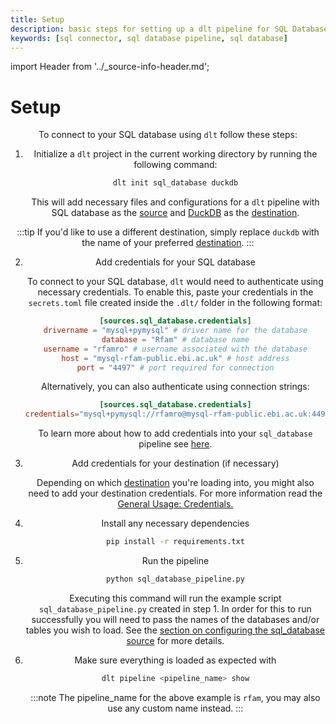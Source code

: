 ```yaml
---
title: Setup
description: basic steps for setting up a dlt pipeline for SQL Database
keywords: [sql connector, sql database pipeline, sql database]
---
```


import Header from '../_source-info-header.md';

# Setup

<Header/>

To connect to your SQL database using `dlt` follow these steps:

1.  Initialize a `dlt` project in the current working directory by running the following command:

    ```sh 
    dlt init sql_database duckdb
    ```

    This will add necessary files and configurations for a `dlt` pipeline with SQL database as the [source](../../general-usage/source) and
   [DuckDB](../../destinations/duckdb.md) as the [destination](../../destinations).

:::tip
If you'd like to use a different destination, simply replace `duckdb` with the name of your preferred [destination](../destinations).
:::

2. Add credentials for your SQL database

    To connect to your SQL database, `dlt` would need to authenticate using necessary credentials. To enable this, paste your credentials in the `secrets.toml` file created inside the `.dlt/` folder in the following format:
    ```toml
    [sources.sql_database.credentials]
    drivername = "mysql+pymysql" # driver name for the database
    database = "Rfam" # database name
    username = "rfamro" # username associated with the database
    host = "mysql-rfam-public.ebi.ac.uk" # host address
    port = "4497" # port required for connection
    ```

    Alternatively, you can also authenticate using connection strings:
    ```toml
    [sources.sql_database.credentials]
    credentials="mysql+pymysql://rfamro@mysql-rfam-public.ebi.ac.uk:4497/Rfam"
    ```

    To learn more about how to add credentials into your `sql_database` pipeline see [here](./configuration#configuring-the-connection).  

3. Add credentials for your destination (if necessary)  

    Depending on which [destination](../../destinations) you're loading into, you might also need to add your destination credentials. For more information read the [General Usage: Credentials.](../../../general-usage/credentials)

4. Install any necessary dependencies  

    ```sh
    pip install -r requirements.txt
    ```

5. Run the pipeline  

    ```sh
    python sql_database_pipeline.py
    ```

    Executing this command will run the example script `sql_database_pipeline.py` created in step 1. In order for this to run successfully you will need to pass the names of the databases and/or tables you wish to load. 
    See the [section on configuring the sql_database source](./configuration#configuring-the-sql-database-source) for more details.


6. Make sure everything is loaded as expected with  
    ```sh
    dlt pipeline <pipeline_name> show
    ```

   :::note
   The pipeline_name for the above example is `rfam`, you may also use any
   custom name instead. 
   :::  